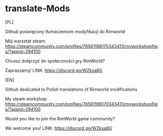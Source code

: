 # translate-Mods
[PL]

Github poświęcony tłumaczeniom modyfikacji do Rimworld

Mój warsztat steam: https://steamcommunity.com/profiles/76561198170343413/myworkshopfiles/?appid=294100

Chcesz dołączyć do społeczności gry RimWorld? 

Zapraszamy! LINK: https://discord.gg/WZksa8G




[EN]

Github dedicated to Polish translations of Rimworld modifications

My steam workshop: https://steamcommunity.com/profiles/76561198170343413/myworkshopfiles/?appid=294100

Would you like to join the RimWorld game community? 

We welcome you! LINK: https://discord.gg/WZksa8G
